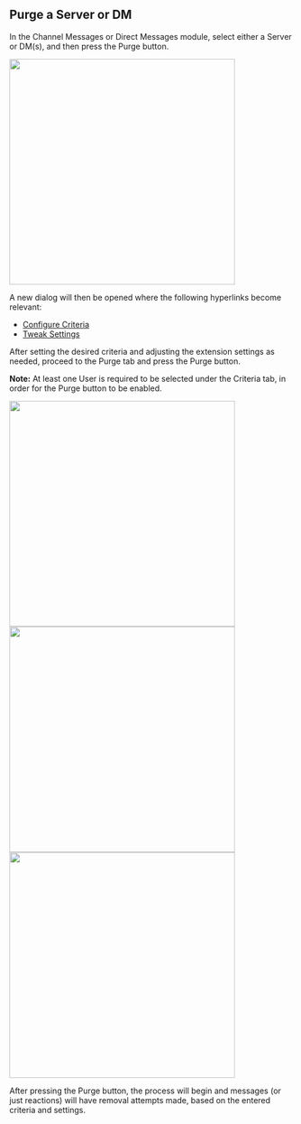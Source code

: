 ## Purge a Server or DM
In the Channel Messages or Direct Messages module, select either a Server or DM(s), and then press the Purge button.

<img width="400px" src="https://i.imgur.com/uxlGhiO.png">

A new dialog will then be opened where the following hyperlinks become relevant:

 - [Configure Criteria](https://github.com/prathercc/discrub-ext/blob/development/docs/configuring_the_search_criteria.md)
 - [Tweak Settings](https://github.com/prathercc/discrub-ext/blob/development/docs/settings.md)
 
 After setting the desired criteria and adjusting the extension settings as needed, proceed to the Purge tab and press the Purge button.
 
**Note:** At least one User is required to be selected under the Criteria tab, in order for the Purge button to be enabled.

<img width="400px" src="https://i.imgur.com/rZimbme.png">

<img width="400px" src="https://i.imgur.com/hyKwooA.png">

<img width="400px" src="https://i.imgur.com/wFruelw.png">

After pressing the Purge button, the process will begin and messages (or just reactions) will have removal attempts made, based on the entered criteria and settings.
